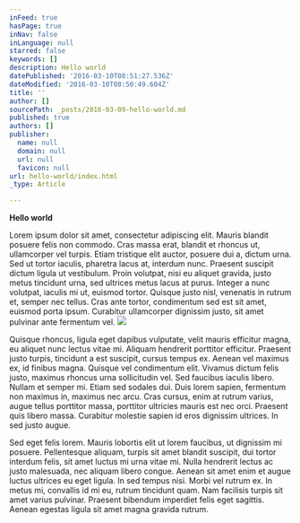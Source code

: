 ```yaml
---
inFeed: true
hasPage: true
inNav: false
inLanguage: null
starred: false
keywords: []
description: Hello world
datePublished: '2016-03-10T08:51:27.536Z'
dateModified: '2016-03-10T08:50:49.604Z'
title: ''
author: []
sourcePath: _posts/2016-03-09-hello-world.md
published: true
authors: []
publisher:
  name: null
  domain: null
  url: null
  favicon: null
url: hello-world/index.html
_type: Article

---
```

**Hello world**

Lorem ipsum dolor sit amet, consectetur adipiscing elit. Mauris blandit posuere felis non commodo. Cras massa erat, blandit et rhoncus ut, ullamcorper vel turpis. Etiam tristique elit auctor, posuere dui a, dictum urna. Sed ut tortor iaculis, pharetra lacus at, interdum nunc. Praesent suscipit dictum ligula ut vestibulum. Proin volutpat, nisi eu aliquet gravida, justo metus tincidunt urna, sed ultrices metus lacus at purus. Integer a nunc volutpat, iaculis mi ut, euismod tortor. Quisque justo nisl, venenatis in rutrum et, semper nec tellus. Cras ante tortor, condimentum sed est sit amet, euismod porta ipsum. Curabitur ullamcorper dignissim justo, sit amet pulvinar ante fermentum vel.
![](https://the-grid-user-content.s3-us-west-2.amazonaws.com/9502632d-f68b-4ee4-9b4d-bc7d50bba00c.jpg)

Quisque rhoncus, ligula eget dapibus vulputate, velit mauris efficitur magna, eu aliquet nunc lectus vitae mi. Aliquam hendrerit porttitor efficitur. Praesent justo turpis, tincidunt a est suscipit, cursus tempus ex. Aenean vel maximus ex, id finibus magna. Quisque vel condimentum elit. Vivamus dictum felis justo, maximus rhoncus urna sollicitudin vel. Sed faucibus iaculis libero. Nullam et semper mi. Etiam sed sodales dui. Duis lorem sapien, fermentum non maximus in, maximus nec arcu. Cras cursus, enim at rutrum varius, augue tellus porttitor massa, porttitor ultricies mauris est nec orci. Praesent quis libero massa. Curabitur molestie sapien id eros dignissim ultrices. In sed justo augue.

Sed eget felis lorem. Mauris lobortis elit ut lorem faucibus, ut dignissim mi posuere. Pellentesque aliquam, turpis sit amet blandit suscipit, dui tortor interdum felis, sit amet luctus mi urna vitae mi. Nulla hendrerit lectus ac justo malesuada, nec aliquam libero congue. Aenean sit amet enim et augue luctus ultrices eu eget ligula. In sed tempus nisi. Morbi vel rutrum ex. In metus mi, convallis id mi eu, rutrum tincidunt quam. Nam facilisis turpis sit amet varius pulvinar. Praesent bibendum imperdiet felis eget sagittis. Aenean egestas ligula sit amet magna gravida rutrum.